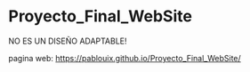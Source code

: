 ﻿# Proyecto_Final_WebSite
NO ES UN DISEÑO ADAPTABLE!

pagina web:
https://pablouix.github.io/Proyecto_Final_WebSite/
